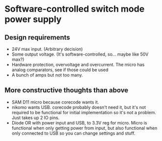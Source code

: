 # Software-controlled switch mode power supply

## Design requirements

- 24V max input. (Arbitrary decision)
- Some output voltage. (It's software-controlled, so... maybe like 50V max?)
- Hardware protection, overvoltage and overcurrent. The micro has analog comparators, see if those could be used
- A bunch of amps but not too many.

## More constructive thoughts than above

- SAM D11 micro because corecode wants it.
- nikomo wants USB. corecode probably doesn't need it, but it's not required to be functional for initial implementation so it's not a problem. Just takes up 2 IO pins.
- Diode OR with power input and USB, to 3.3V reg for micro. Micro is functional when only getting power from input, but also functional when only connected to USB so you can change settings and stuff.